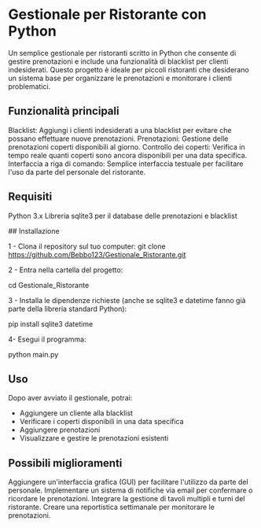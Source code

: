 # Gestionale per Ristorante con Python
Un semplice gestionale per ristoranti scritto in Python che consente di gestire prenotazioni e include una funzionalità di blacklist per clienti indesiderati. 
Questo progetto è ideale per piccoli ristoranti che desiderano un sistema base per organizzare le prenotazioni e monitorare i clienti problematici.

## Funzionalità principali
Blacklist: Aggiungi i clienti indesiderati a una blacklist per evitare che possano effettuare nuove prenotazioni.
Prenotazioni: Gestione delle prenotazioni coperti disponibili al giorno.
Controllo dei coperti: Verifica in tempo reale quanti coperti sono ancora disponibili per una data specifica.
Interfaccia a riga di comando: Semplice interfaccia testuale per facilitare l'uso da parte del personale del ristorante.

## Requisiti
Python 3.x
Libreria sqlite3 per il database delle prenotazioni e blacklist

## Installazione

1 - Clona il repository sul tuo computer:
git clone https://github.com/Bebbo123/Gestionale_Ristorante.git

2 - Entra nella cartella del progetto:

cd Gestionale_Ristorante

3 - Installa le dipendenze richieste (anche se sqlite3 e datetime fanno già parte della libreria standard Python):

pip install sqlite3 datetime

4- Esegui il programma:

python main.py

## Uso
Dopo aver avviato il gestionale, potrai:

- Aggiungere un cliente alla blacklist
- Verificare i coperti disponibili in una data specifica
- Aggiungere prenotazioni
- Visualizzare e gestire le prenotazioni esistenti

## Possibili miglioramenti
Aggiungere un'interfaccia grafica (GUI) per facilitare l'utilizzo da parte del personale.
Implementare un sistema di notifiche via email per confermare o ricordare le prenotazioni.
Integrare la gestione di tavoli multipli e turni del ristorante.
Creare una reportistica settimanale per monitorare le prenotazioni.

